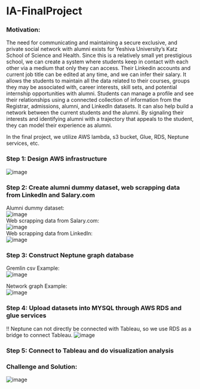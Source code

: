 # IA-FinalProject

### Motivation:<br>
The need for communicating and maintaining a secure exclusive, and private social network with alumni exists for Yeshiva University’s Katz School of Science and Health. Since this is a relatively small yet prestigious school, we can create a system where students keep in contact with each other via a medium that only they can access. Their Linkedin accounts and current job title can be edited at any time, and we can infer their salary. It allows the students to maintain all the data related to their courses, groups they may be associated with, career interests, skill sets, and potential internship opportunities with alumni. Students can manage a profile and see their relationships using a connected collection of information from the Registrar, admissions, alumni, and LinkedIn datasets. It can also help build a network between the current students and the alumni. By signaling their interests and identifying alumni with a trajectory that appeals to the student, they can model their experience as alumni. 

In the final project, we utilize AWS lambda, s3 bucket, Glue, RDS, Neptune services, etc. 

### Step 1: Design AWS infrastructure

![image](https://github.com/sczhou0705/IA-FinalProject-YUconnect/blob/main/IA-Final_Project_AWS_Lucid_Chart%20(3).png)

### Step 2: Create alumni dummy dataset, web scrapping data from LinkedIn and Salary.com
Alumni dummy dataset:<br>![image](https://github.com/sczhou0705/IA-FinalProject-YUconnect/blob/main/image/alumni-data.png)<br>
Web scrapping data from Salary.com:<br>![image](https://github.com/sczhou0705/IA-FinalProject-YUconnect/blob/main/image/salary_com-data.png)<br>
Web scrapping data from LinkedIn:<br>![image](https://github.com/sczhou0705/IA-FinalProject-YUconnect/blob/main/image/linkedin-data.png)<br>

### Step 3: Construct Neptune graph database
Gremlin csv Example:<br> ![image](https://github.com/sczhou0705/IA-FinalProject-YUconnect/blob/main/image/csvGremlin.png)

Network graph Example:<br> 
![image](https://github.com/sczhou0705/IA-FinalProject-YUconnect/blob/main/image/network%20graph%20sample.png)

### Step 4: Upload datasets into MYSQL through AWS RDS and glue services
!! Neptune can not directly be connected with Tableau, so we use RDS as a bridge to connect Tableau.
![image](https://github.com/sczhou0705/IA-FinalProject-YUconnect/blob/main/image/schema.png)

### Step 5: Connect to Tableau and do visualization analysis

### Challenge and Solution:
![image](https://github.com/sczhou0705/IA-FinalProject-YUconnect/blob/main/image/Challenge.png)

